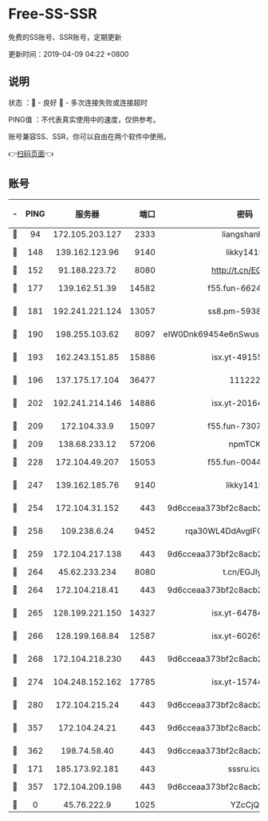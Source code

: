 # Free-SS-SSR

免费的SS账号、SSR账号，定期更新

更新时间：2019-04-09 04:22 +0800

## 说明

状态     ：🙂 - 良好 🙁 - 多次连接失败或连接超时

PING值   ：不代表真实使用中的速度，仅供参考。

账号兼容SS、SSR，你可以自由在两个软件中使用。

👉[扫码页面](https://liesauer.github.io/Free-SS-SSR/)👈

## 账号

|-|PING|服务器|端口|密码|加密方式|区域|
|:----:|:----:|:-----:|-----:|:----:|:----:|:----:|
|🙂|94|172.105.203.127|2333|liangshanbo|chacha20|JP|
|🙂|148|139.162.123.96|9140|likky1415|aes-256-cfb|JP|
|🙂|152|91.188.223.72|8080|http://t.cn/EGJIyrl|rc4-md5|RU|
|🙂|177|139.162.51.39|14582|f55.fun-66240156|aes-256-cfb|SG|
|🙂|181|192.241.221.124|13057|ss8.pm-59380091|aes-256-cfb|US|
|🙂|190|198.255.103.62|8097|eIW0Dnk69454e6nSwuspv9DmS201tQ0D|aes-256-cfb|US|
|🙂|193|162.243.151.85|15886|isx.yt-49155174|aes-256-cfb|US|
|🙂|196|137.175.17.104|36477|111222|aes-256-cfb|CN|
|🙂|202|192.241.214.146|14886|isx.yt-20164849|aes-256-cfb|US|
|🙂|209|172.104.33.9|15097|f55.fun-73077519|aes-256-cfb|SG|
|🙂|209|138.68.233.12|57206|npmTCK|rc4-md5|US|
|🙂|228|172.104.49.207|15053|f55.fun-00442983|aes-256-cfb|SG|
|🙂|247|139.162.185.76|9140|likky1415|aes-256-cfb|DE|
|🙂|254|172.104.31.152|443|9d6cceaa373bf2c8acb22e60b6a58be6|aes-256-cfb|US|
|🙂|258|109.238.6.24|9452|rqa30WL4DdAvgIFG6Fs3znzTa|aes-256-cfb|FR|
|🙂|259|172.104.217.138|443|9d6cceaa373bf2c8acb22e60b6a58be6|aes-256-cfb|US|
|🙂|264|45.62.233.234|8080|t.cn/EGJIyrl|rc4-md5|CA|
|🙂|264|172.104.218.41|443|9d6cceaa373bf2c8acb22e60b6a58be6|aes-256-cfb|US|
|🙂|265|128.199.221.150|14327|isx.yt-64784578|aes-256-cfb|SG|
|🙂|266|128.199.168.84|12587|isx.yt-60265263|aes-256-cfb|SG|
|🙂|268|172.104.218.230|443|9d6cceaa373bf2c8acb22e60b6a58be6|aes-256-cfb|US|
|🙂|274|104.248.152.162|17785|isx.yt-15744802|aes-256-cfb|SG|
|🙂|280|172.104.215.24|443|9d6cceaa373bf2c8acb22e60b6a58be6|aes-256-cfb|US|
|🙂|357|172.104.24.21|443|9d6cceaa373bf2c8acb22e60b6a58be6|aes-256-cfb|US|
|🙂|362|198.74.58.40|443|9d6cceaa373bf2c8acb22e60b6a58be6|aes-256-cfb|US|
|🙂|171|185.173.92.181|443|sssru.icu|rc4-md5|RU|
|🙂|357|172.104.209.198|443|9d6cceaa373bf2c8acb22e60b6a58be6|aes-256-cfb|US|
|🙁|0|45.76.222.9|1025|YZcCjQ|rc4-md5|JP|
